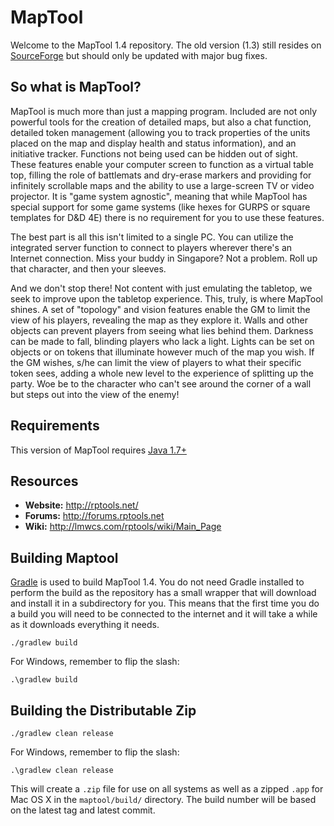 MapTool
=======

Welcome to the MapTool 1.4 repository. The old version (1.3) still resides on [SourceForge](http://sourceforge.net/p/rptools/svn/HEAD/tree/) but should only be updated with major bug fixes.

So what is MapTool? 
-------------------

MapTool is much more than just a mapping program. Included are not only powerful tools for the creation of detailed maps, but also a chat function, detailed token management (allowing you to track properties of the units placed on the map and display health and status information), and an initiative tracker. Functions not being used can be hidden out of sight. These features enable your computer screen to function as a virtual table top, filling the role of battlemats and dry-erase markers and providing for infinitely scrollable maps and the ability to use a large-screen TV or video projector.  It is "game system agnostic", meaning that while MapTool has special support for some game systems (like hexes for GURPS or square templates for D&D 4E) there is no requirement for you to use these features.

The best part is all this isn't limited to a single PC. You can utilize the integrated server function to connect to players wherever there's an Internet connection. Miss your buddy in Singapore? Not a problem. Roll up that character, and then your sleeves.

And we don't stop there! Not content with just emulating the tabletop, we seek to improve upon the tabletop experience. This, truly, is where MapTool shines. A set of "topology" and vision features enable the GM to limit the view of his players, revealing the map as they explore it. Walls and other objects can prevent players from seeing what lies behind them. Darkness can be made to fall, blinding players who lack a light. Lights can be set on objects or on tokens that illuminate however much of the map you wish. If the GM wishes, s/he can limit the view of players to what their specific token sees, adding a whole new level to the experience of splitting up the party.  Woe be to the character who can't see around the corner of a wall but steps out into the view of the enemy!

Requirements
------------

This version of MapTool requires [Java 1.7+](https://java.com/en/download/)

Resources
---------

 - **Website:** http://rptools.net/ 
 - **Forums:**  http://forums.rptools.net 
 - **Wiki:**    http://lmwcs.com/rptools/wiki/Main_Page 


Building Maptool
----------------

[Gradle](http://gradle.org/) is used to build MapTool 1.4. You do not need Gradle installed to perform the build as the repository has a small wrapper that will download and install it in a subdirectory for you. This means that the first time you do a build you will need to be connected to the internet and it will take a while
as it downloads everything it needs.

```Shell
./gradlew build  
```

For Windows, remember to flip the slash:

```Shell
.\gradlew build  
```

Building the Distributable Zip
------------------------------

```Shell
./gradlew clean release
```

For Windows, remember to flip the slash:

```Shell
.\gradlew clean release 
```

This will create a `.zip` file for use on all systems as well as a zipped `.app` for Mac OS X in the `maptool/build/` directory. The build number will be based on the latest tag and latest commit.

